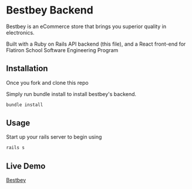 # Bestbey Backend

Bestbey is an eCommerce store that brings you superior quality in electronics.

Built with a Ruby on Rails API backend (this file), and a React front-end for Flatiron School Software Engineering Program


## Installation

Once you fork and clone this repo

Simply run bundle install to install bestbey's backend.

```bash
bundle install
```

## Usage

Start up your rails server to begin using

```bash
rails s
```

## Live Demo
[Bestbey](https://bestbey.netlify.app/)
